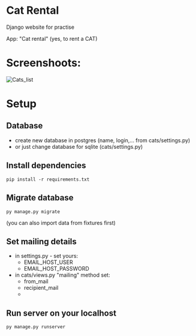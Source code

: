 # Cat Rental
Django website for practise

App: "Cat rental" (yes, to rent a CAT)


# Screenshoots:
![Cats_list](https://user-images.githubusercontent.com/75095360/149442056-1ec88923-ad8c-4ab9-98c2-7bea80115b3a.png)

# Setup

## Database
- create new database in postgres (name, login,... from cats/settings.py)
- or just change database for sqlite (cats/settings.py)

## Install dependencies
```
pip install -r requirements.txt
```

## Migrate database
```
py manage.py migrate
```
(you can also import data from fixtures first)

## Set mailing details
- in settings.py - set yours:
    - EMAIL_HOST_USER
    - EMAIL_HOST_PASSWORD  
- in cats/views.py "mailing" method set:
    - from_mail
    - recipient_mail
    - 
## Run server on your localhost
```
py manage.py runserver
```
